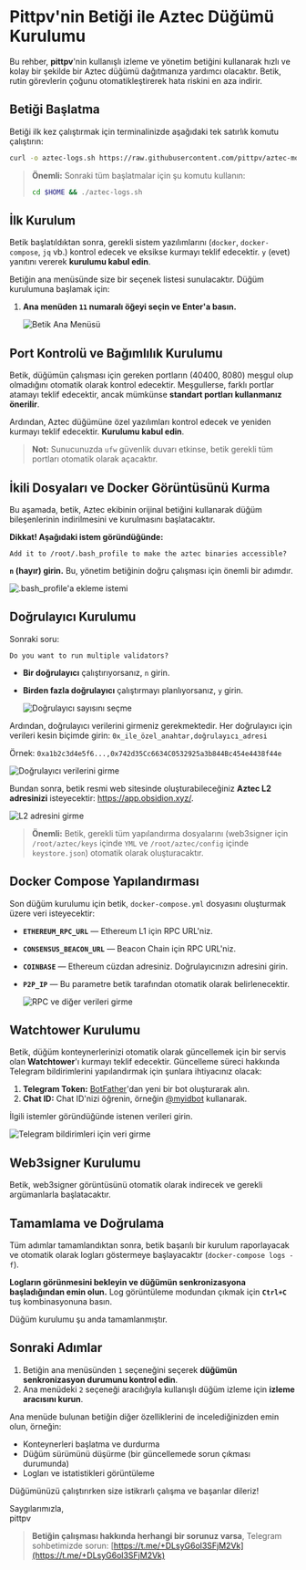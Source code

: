 # Pittpv'nin Betiği ile Aztec Düğümü Kurulumu

Bu rehber, **pittpv**'nin kullanışlı izleme ve yönetim betiğini kullanarak hızlı ve kolay bir şekilde bir Aztec düğümü dağıtmanıza yardımcı olacaktır. Betik, rutin görevlerin çoğunu otomatikleştirerek hata riskini en aza indirir.

## Betiği Başlatma

Betiği ilk kez çalıştırmak için terminalinizde aşağıdaki tek satırlık komutu çalıştırın:

```bash
curl -o aztec-logs.sh https://raw.githubusercontent.com/pittpv/aztec-monitoring-script/main/aztec-logs.sh && chmod +x aztec-logs.sh && ./aztec-logs.sh
```

> **Önemli:** Sonraki tüm başlatmalar için şu komutu kullanın:
> ```bash
> cd $HOME && ./aztec-logs.sh
> ```

## İlk Kurulum

Betik başlatıldıktan sonra, gerekli sistem yazılımlarını (`docker`, `docker-compose`, `jq` vb.) kontrol edecek ve eksikse kurmayı teklif edecektir. `y` (evet) yanıtını vererek **kurulumu kabul edin**.

Betiğin ana menüsünde size bir seçenek listesi sunulacaktır. Düğüm kurulumuna başlamak için:

1.  **Ana menüden `11` numaralı öğeyi seçin ve Enter'a basın.**

    ![Betik Ana Menüsü](https://raw.githubusercontent.com/pittpv/aztec-monitoring-script/main/other/Aztec-Install-by-Script/1.jpg)

## Port Kontrolü ve Bağımlılık Kurulumu

Betik, düğümün çalışması için gereken portların (40400, 8080) meşgul olup olmadığını otomatik olarak kontrol edecektir. Meşgullerse, farklı portlar atamayı teklif edecektir, ancak mümkünse **standart portları kullanmanız önerilir**.

Ardından, Aztec düğümüne özel yazılımları kontrol edecek ve yeniden kurmayı teklif edecektir. **Kurulumu kabul edin**.

> **Not:** Sunucunuzda `ufw` güvenlik duvarı etkinse, betik gerekli tüm portları otomatik olarak açacaktır.

## İkili Dosyaları ve Docker Görüntüsünü Kurma

Bu aşamada, betik, Aztec ekibinin orijinal betiğini kullanarak düğüm bileşenlerinin indirilmesini ve kurulmasını başlatacaktır.

**Dikkat! Aşağıdaki istem göründüğünde:**
```
Add it to /root/.bash_profile to make the aztec binaries accessible?
```

**`n` (hayır) girin.** Bu, yönetim betiğinin doğru çalışması için önemli bir adımdır.

![.bash_profile'a ekleme istemi](https://raw.githubusercontent.com/pittpv/aztec-monitoring-script/main/other/Aztec-Install-by-Script/2.jpg)

## Doğrulayıcı Kurulumu

Sonraki soru:
```
Do you want to run multiple validators?
```

*   **Bir doğrulayıcı** çalıştırıyorsanız, `n` girin.
*   **Birden fazla doğrulayıcı** çalıştırmayı planlıyorsanız, `y` girin.

    ![Doğrulayıcı sayısını seçme](https://raw.githubusercontent.com/pittpv/aztec-monitoring-script/main/other/Aztec-Install-by-Script/3.jpg)

Ardından, doğrulayıcı verilerini girmeniz gerekmektedir. Her doğrulayıcı için verileri kesin biçimde girin:
`0x_ile_özel_anahtar,doğrulayıcı_adresi`

Örnek:
`0xa1b2c3d4e5f6...,0x742d35Cc6634C0532925a3b844Bc454e4438f44e`

![Doğrulayıcı verilerini girme](https://raw.githubusercontent.com/pittpv/aztec-monitoring-script/main/other/Aztec-Install-by-Script/4.jpg)

Bundan sonra, betik resmi web sitesinde oluşturabileceğiniz **Aztec L2 adresinizi** isteyecektir: https://app.obsidion.xyz/.

![L2 adresini girme](https://raw.githubusercontent.com/pittpv/aztec-monitoring-script/main/other/Aztec-Install-by-Script/5.jpg)

> **Önemli:** Betik, gerekli tüm yapılandırma dosyalarını (web3signer için `/root/aztec/keys` içinde `YML` ve `/root/aztec/config` içinde `keystore.json`) otomatik olarak oluşturacaktır.

## Docker Compose Yapılandırması

Son düğüm kurulumu için betik, `docker-compose.yml` dosyasını oluşturmak üzere veri isteyecektir:

*   **`ETHEREUM_RPC_URL`** — Ethereum L1 için RPC URL'niz.
*   **`CONSENSUS_BEACON_URL`** — Beacon Chain için RPC URL'niz.
*   **`COINBASE`** — Ethereum cüzdan adresiniz. Doğrulayıcınızın adresini girin.
*   **`P2P_IP`** — Bu parametre betik tarafından otomatik olarak belirlenecektir.

    ![RPC ve diğer verileri girme](https://raw.githubusercontent.com/pittpv/aztec-monitoring-script/main/other/Aztec-Install-by-Script/6.jpg)

## Watchtower Kurulumu

Betik, düğüm konteynerlerinizi otomatik olarak güncellemek için bir servis olan **Watchtower**'ı kurmayı teklif edecektir. Güncelleme süreci hakkında Telegram bildirimlerini yapılandırmak için şunlara ihtiyacınız olacak:

1.  **Telegram Token:** [BotFather](https://t.me/BotFather)'dan yeni bir bot oluşturarak alın.
2.  **Chat ID:** Chat ID'nizi öğrenin, örneğin [@myidbot](https://t.me/myidbot) kullanarak.

İlgili istemler göründüğünde istenen verileri girin.

![Telegram bildirimleri için veri girme](https://raw.githubusercontent.com/pittpv/aztec-monitoring-script/main/other/Aztec-Install-by-Script/7.jpg)

## Web3signer Kurulumu

Betik, web3signer görüntüsünü otomatik olarak indirecek ve gerekli argümanlarla başlatacaktır.

## Tamamlama ve Doğrulama

Tüm adımlar tamamlandıktan sonra, betik başarılı bir kurulum raporlayacak ve otomatik olarak logları göstermeye başlayacaktır (`docker-compose logs -f`).

**Logların görünmesini bekleyin ve düğümün senkronizasyona başladığından emin olun.** Log görüntüleme modundan çıkmak için **`Ctrl+C`** tuş kombinasyonuna basın.

Düğüm kurulumu şu anda tamamlanmıştır.

## Sonraki Adımlar

1.  Betiğin ana menüsünden `1` seçeneğini seçerek **düğümün senkronizasyon durumunu kontrol edin**.
2.  Ana menüdeki `2` seçeneği aracılığıyla kullanışlı düğüm izleme için **izleme aracısını kurun**.

Ana menüde bulunan betiğin diğer özelliklerini de incelediğinizden emin olun, örneğin:
*   Konteynerleri başlatma ve durdurma
*   Düğüm sürümünü düşürme (bir güncellemede sorun çıkması durumunda)
*   Logları ve istatistikleri görüntüleme

Düğümünüzü çalıştırırken size istikrarlı çalışma ve başarılar dileriz!

Saygılarımızla,  
pittpv

> **Betiğin çalışması hakkında herhangi bir sorunuz varsa**, Telegram sohbetimizde sorun: [https://t.me/+DLsyG6ol3SFjM2Vk](https://t.me/+DLsyG6ol3SFjM2Vk)
